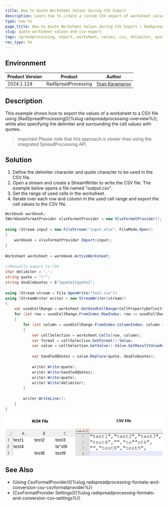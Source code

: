 ```yaml
---
title: How to Quote Worksheet Values during CSV Export
description: Learn how to create a custom CSV export of worksheet values in RadSpreadProcessing, while specifying the delimiter and surrounding the cell values with quotes.
type: how-to
page_title: How to Quote Worksheet Values during CSV Export | RadSpreadProcessing
slug: quote-worksheet-values-and-csv-export
tags: spreadprocessing, export, worksheet, values, csv, delimiter, quotes
res_type: kb
---
```


## Environment
|Product Version|Product|Author|
|----|----|----|
|2024.1.124| RadSpreadProcessing |[Yoan Karamanov](https://www.telerik.com/blogs/author/yoan-karamanov)|

## Description
This example shows how to export the values of a worksheet to a CSV file using [RadSpreadProcessing]({%slug radspreadprocessing-overview%}), while also specifying the delimiter and surrounding the cell values with quotes.

>important Please note that this approach is slower than using the integrated SpreadProcessing API. 

## Solution
1. Define the delimiter character and quote character to be used in the CSV file. 
2. Open a stream and create a StreamWriter to write the CSV file. The example below opens a file named "output.csv".
3. Get the range of used cells in the worksheet.
4. Iterate over each row and column in the used cell range and export the cell values to the CSV file.

```csharp
Workbook workbook;
IWorkbookFormatProvider xlsxFormatProvider = new XlsxFormatProvider();

using (Stream input = new FileStream("input.xlsx", FileMode.Open))
{
    workbook = xlsxFormatProvider.Import(input);
}

Worksheet worksheet = workbook.ActiveWorksheet;

//Manually export to CSV
char delimiter = ',';
string quote = "\"";
string doubleQuotes = $"{quote}{quote}";

using (Stream stream = File.OpenWrite("test.csv"))
using (StreamWriter writer = new StreamWriter(stream))
{
    var usedCellRange = worksheet.GetUsedCellRange(CellPropertyDefinitions.ValueProperty);
    for (int row = usedCellRange.FromIndex.RowIndex; row <= usedCellRange.ToIndex.RowIndex; row++)
    {
        for (int column = usedCellRange.FromIndex.ColumnIndex; column <= usedCellRange.ToIndex.ColumnIndex; column++)
        {
            var cellSelection = worksheet.Cells[row, column];
            var format = cellSelection.GetFormat().Value;
            var value = cellSelection.GetValue().Value.GetResultValueAsString(format);

            var handledQUotes = value.Replace(quote, doubleQuotes);

            writer.Write(quote);
            writer.Write(handledQUotes);
            writer.Write(quote);
            writer.Write(delimiter);
        }

        writer.WriteLine();
    }
}
```
![Before - After quoting and exporting to CSV ](images/quoted-csv-values.png)

## See Also

* [Using CsvFormatProvider]({%slug radspreadprocessing-formats-and-conversion-csv-csvformatprovider%})
* [CsvFormatProvider Settings]({%slug radspreadprocessing-formats-and-conversion-csv-settings%})
